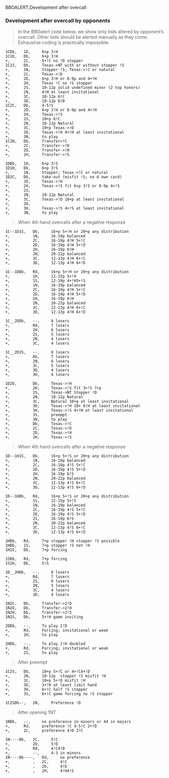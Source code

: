 BBOALERT,Development after overcall
### Development after overcall by opponents

>In the BBOalert code below, we show only bids altered by opponent’s overcall. Other bids should be alerted manually as they come. Exhaustive coding is practically impossible. 

    1CDb,   1D,	    6+p 3!H
    1C1D,	Db,	    6+p 3!H
    +,      2C,	    5+!C no !D stopper
    1C1S,	Db,	    Texas->NT with or without stopper !S
    +,		1N,	    Stopper !S; Texas->!C or natural
    +,		2C,	    Texas->!D
    +,		2D,	    6+p 3!H or 6-9p and 4+!H
    +,		2H,	    Texas !C no !S stopper
    +,		2S,	    10-12p solid undefined minor (2 top honors)
    +,		2N,	    4!H at least invitational
    +,		3C,	    10-12p 6!C
    +,		3D,	    10-12p 6!D
    1C2C,	Db,	    4-5!S
    +,		2D,	    6+p 3!H or 6-9p and 4+!H
    +,		2H,	    Texas->!S
    +,		2S,	    10+p 6!C
    +,		2N,	    10-12p Natural
    +,		3C,	    10+p Texas->!D
    +,		3D,	    Texas->!H 4+!H at least invitational
    +,		3N,	    to play
    1C1N,	Db,	    Transfer>!C
    +,		2C,	    Transfer->!D
    +,		2D,	    Transfer->!H
    +,		2H,	    Transfer->!S

    1DDb,	1H,	    6+p 3!S
    1D1H,	Db,	    6+p 3!S
    +,		1N,	    Stopper; Texas->!C or natural
    1D2C,	Db,	    take-out (misfit !S; no 6 own card)
    +,		2D,	    Texas->!H
    +,		2H,	    Texas->!S fit 6+p 3!S or 6-9p 4+!S
    +,		2S,
    +,		2N, 	10-12p Natural
    +,		3C,	    Texas->!D 10+p at least invitational
    +,		3D,
    +,		3H, 	Texas->!S 4+!S at least invitational
    +,		3N, 	to play

<div style="page-break-after: always;"></div>

>When 4th hand overcalls after a negative response

    1C--1D1S,	Db,	    16+p 5+!H or 20+p any distribution
    +,		    1N,	    16-19p balanced
    +,		    2C,	    16-19p 4!H 5+!C
    +,		    2D,	    16-19p 4!H 5+!D
    +,		    2H,	    16-19p 6!H
    +,		    2N,	    20-22p balanced
    +,		    3C,	    12-13p 4!H 6+!C
    +,		    3D,	    12-13p 4!H 6+!D

    1C--1DDb,	Rd,     16+p 5+!H or 20+p any distribution
    +,		    1H,	    12-15p 5+!H
    +,		    1S,	    12-19p 4+!H5+!S
    +,		    1N,	    16-19p balanced
    +,		    2C,	    16-19p 4!H 5+!C
    +,		    2D,	    16-19p 4!H 5+!D
    +,		    2H,	    16-19p 6!H
    +,		    2N,	    20-22p balanced
    +,		    3C,	    12-13p 4!H 6+!C
    +,		    3D,	    12-13p 4!H 6+!D

    1C__2DDb,	--,	    8 losers
    +,  	    Rd,	    7 losers
    +,      	2H,	    6 losers
    +,      	2S,	    5 losers
    +,      	2N,	    4 losers
    +,      	3C,	    4 losers

    1C__2D2S,	--,	    8 losers
    +,      	Db,	    7 losers
    +,      	2N,	    6 losers
    +,      	3C,	    5 losers
    +,      	3D,	    4 losers
    +,      	3H,	    4 losers

    1D2D,		Db,	    Texas->!H
    +,  		2H,	    Texas->!S fit 3+!S 7+p
    +,  		2S,	    Texas->NT Stopper !D
    +,  		2N,	    10-12p Natural
    +,  		3C,	    Natural 10+p at least invitational
    +,  		3D,	    Texas->!H 10+ 6!H at least invitational
    +,  		3H,	    Texas->!S 4+!H at least invitational
    +,  		3S,	    preempt
    +,  		3N,	    to play
    +,  		Db,	    Texas->!C
    +,  		2C,	    Texas->!D
    +,  		2D,	    Texas->!H
    +,  		2H,	    Texas->!S

<div style="page-break-after: always;"></div>

>When 4th hand overcalls after a negative response

    1D--1H1S,	Db,	    16+p 5+!S or 20+p any distribution
    +,  		1N,	    16-19p balanced
    +,	    	2C,	    16-19p 4!S 5+!C
    +,		    2D,	    16-19p 4!S 5+!D
    +,  		2H,	    16-19p 6!S
    +,	    	2N,	    20-22p balanced
    +,		    3C,	    12-13p 4!S 6+!C
    +,		    3D,	    12-13p 4!S 6+!D

    1D--1HDb,	Rd,	    16+p 5+!S or 20+p any distribution
    +,  		1S,	    12-15p 5+!S
    +,	    	1N,	    16-19p balanced
    +,		    2C,	    16-19p 4!S 5+!C
    +,  		2D,	    16-19p 4!S 5+!D
    +,	    	2S,	    16-19p 6!S
    +,		    2N,	    20-22p balanced
    +,  		3C,	    12-13p 4!S 6+!C
    +,	    	3D,	    12-13p 4!S 6+!D

    1HDb,	Rd,	    7+p stopper !H stopper !S possible
    1HDb,	1S,	    7+p stopper !S not !H
    1H1S,	Db,	    7+p forcing

    1SDb,	Rd,	    7+p forcing
    1S2H,	Db,	    5!S

    1D__2HDb,	--,	    8 losers
    +,      	Rd,	    7 losers
    +,      	2S,	    6 losers
    +,      	2N,	    5 losers
    +,      	3C,	    4 losers
    +,      	3D,	    4 losers

    1N2C,	Db,	    Transfer->2!D
    1N2D,	Db,	    Transfer->2!H
    1N2H,	Db,	    Transfer->2!S
    1N2S,	Db,	    5+!H game inviting

    2DDb,	--,	    To play 2!D
    +,		Rd,	    Forcing; invitational or weak
    +,		2H,	    to play

    2HDb,	--,	    To play 2!H doubled
    +,		Rd,	    Forcing; invitational or weak
    +,		2S,	    to play

>After preempt

    1C2S,   Db,     10+p 5+!C or 4+!C4+!D
    +,      2N,     10-12p  stopper !S misfit !H
    +,      3C,     10+p 5+!D misfit !H
    +,      3D,     3+!H at least limit hand
    +,      3H,     6+!C half !S stopper
    +,      3S,     6+!C game forcing no !S stopper

    1C2SDb--,   2N,     Preference !D

>After opening 1NT

    1NDb,   --,     no preference in minors or 44 in majors
    +,      Rd,     preference !C 4-5!C 2+!D
    +,      2C,     preference 4!D 2!C

    1N----Db,   2C,     5!C
    +,          2D,     5!D
    +,          Rd,     4!C4!D
    +,          --,     4-3 in minors
    1N----Db----,   Rd,     no preference
    +,          ,   2C,     4!C
    +,          ,   2D,     4!D
    +,          ,   2H,     4!H4!S

